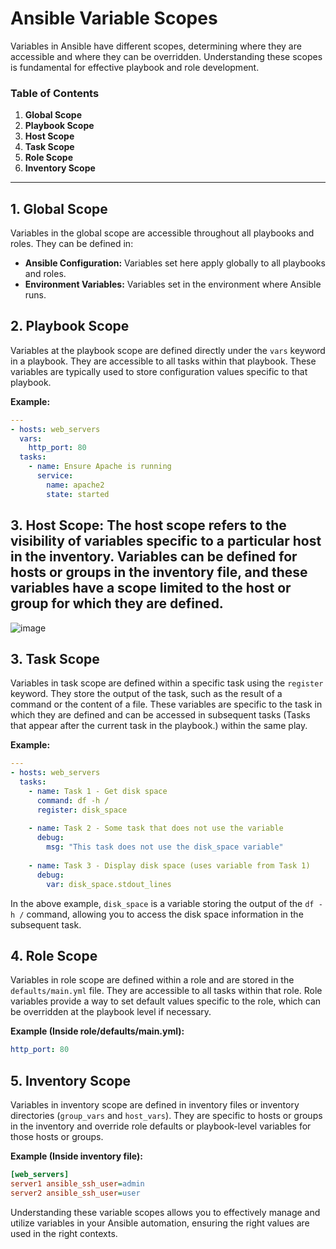 # Ansible Variable Scopes

Variables in Ansible have different scopes, determining where they are accessible and where they can be overridden. Understanding these scopes is fundamental for effective playbook and role development.

### Table of Contents

1. **Global Scope**
2. **Playbook Scope**
3. **Host Scope**
4. **Task Scope**
5. **Role Scope**
6. **Inventory Scope**

---

## 1. Global Scope

Variables in the global scope are accessible throughout all playbooks and roles. They can be defined in:

- **Ansible Configuration:** Variables set here apply globally to all playbooks and roles.
- **Environment Variables:** Variables set in the environment where Ansible runs.

## 2. Playbook Scope

Variables at the playbook scope are defined directly under the `vars` keyword in a playbook. They are accessible to all tasks within that playbook. These variables are typically used to store configuration values specific to that playbook.

**Example:**

```yaml
---
- hosts: web_servers
  vars:
    http_port: 80
  tasks:
    - name: Ensure Apache is running
      service:
        name: apache2
        state: started
```

## 3. Host Scope: The host scope refers to the visibility of variables specific to a particular host in the inventory. Variables can be defined for hosts or groups in the inventory file, and these variables have a scope limited to the host or group for which they are defined.
![image](https://github.com/nirajp82/Ansible/assets/61636643/1cad725c-b464-4dee-9f55-26caed46b9b3)

## 3. Task Scope

Variables in task scope are defined within a specific task using the `register` keyword. They store the output of the task, such as the result of a command or the content of a file. These variables are specific to the task in which they are defined and can be accessed in subsequent tasks (Tasks that appear after the current task in the playbook.) within the same play.

**Example:**

```yaml
---
- hosts: web_servers
  tasks:
    - name: Task 1 - Get disk space
      command: df -h /
      register: disk_space
    
    - name: Task 2 - Some task that does not use the variable
      debug:
        msg: "This task does not use the disk_space variable"
    
    - name: Task 3 - Display disk space (uses variable from Task 1)
      debug:
        var: disk_space.stdout_lines
```

In the above example, `disk_space` is a variable storing the output of the `df -h /` command, allowing you to access the disk space information in the subsequent task.

## 4. Role Scope

Variables in role scope are defined within a role and are stored in the `defaults/main.yml` file. They are accessible to all tasks within that role. Role variables provide a way to set default values specific to the role, which can be overridden at the playbook level if necessary.

**Example (Inside role/defaults/main.yml):**

```yaml
http_port: 80
```

## 5. Inventory Scope

Variables in inventory scope are defined in inventory files or inventory directories (`group_vars` and `host_vars`). They are specific to hosts or groups in the inventory and override role defaults or playbook-level variables for those hosts or groups.

**Example (Inside inventory file):**

```ini
[web_servers]
server1 ansible_ssh_user=admin
server2 ansible_ssh_user=user
```

Understanding these variable scopes allows you to effectively manage and utilize variables in your Ansible automation, ensuring the right values are used in the right contexts.
